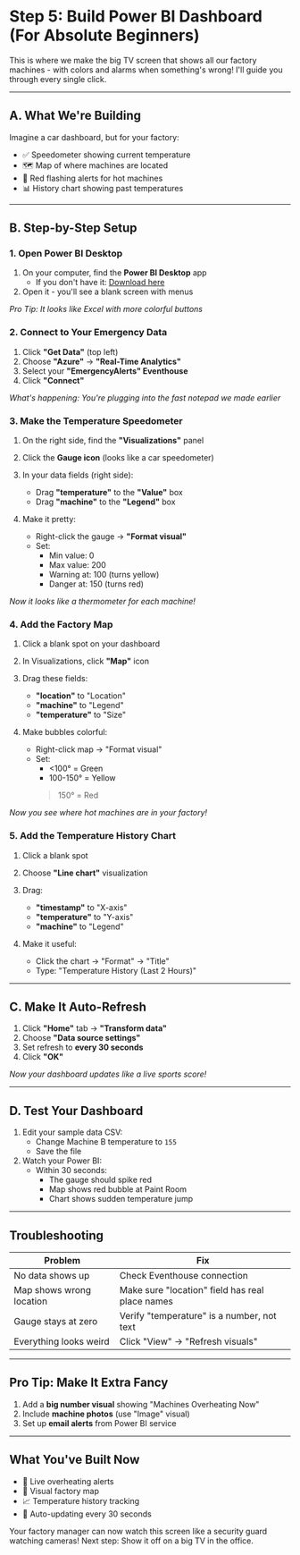 # **Step 5: Build Power BI Dashboard (For Absolute Beginners)**

This is where we make the big TV screen that shows all our factory machines - with colors and alarms when something's wrong! I'll guide you through every single click.

---

## **A. What We're Building**
Imagine a car dashboard, but for your factory:
- ✅ Speedometer showing current temperature
- 🗺️ Map of where machines are located
- 🔴 Red flashing alerts for hot machines
- 📊 History chart showing past temperatures

---

## **B. Step-by-Step Setup**

### **1. Open Power BI Desktop**
1. On your computer, find the **Power BI Desktop** app
   - If you don't have it: [Download here](https://powerbi.microsoft.com/en-us/desktop/)
2. Open it - you'll see a blank screen with menus

*Pro Tip: It looks like Excel with more colorful buttons*

### **2. Connect to Your Emergency Data**
1. Click **"Get Data"** (top left)
2. Choose **"Azure"** → **"Real-Time Analytics"**
3. Select your **"EmergencyAlerts" Eventhouse**
4. Click **"Connect"**

*What's happening: You're plugging into the fast notepad we made earlier*

### **3. Make the Temperature Speedometer**
1. On the right side, find the **"Visualizations"** panel
2. Click the **Gauge icon** (looks like a car speedometer)
3. In your data fields (right side):
   - Drag **"temperature"** to the **"Value"** box
   - Drag **"machine"** to the **"Legend"** box

4. Make it pretty:
   - Right-click the gauge → **"Format visual"**
   - Set:
     - Min value: 0
     - Max value: 200
     - Warning at: 100 (turns yellow)
     - Danger at: 150 (turns red)

*Now it looks like a thermometer for each machine!*

### **4. Add the Factory Map**
1. Click a blank spot on your dashboard
2. In Visualizations, click **"Map"** icon
3. Drag these fields:
   - **"location"** to "Location"
   - **"machine"** to "Legend"
   - **"temperature"** to "Size"

4. Make bubbles colorful:
   - Right-click map → "Format visual"
   - Set:
     - <100° = Green
     - 100-150° = Yellow
     >150° = Red

*Now you see where hot machines are in your factory!*

### **5. Add the Temperature History Chart**
1. Click a blank spot
2. Choose **"Line chart"** visualization
3. Drag:
   - **"timestamp"** to "X-axis"
   - **"temperature"** to "Y-axis"
   - **"machine"** to "Legend"

4. Make it useful:
   - Click the chart → "Format" → "Title"
   - Type: "Temperature History (Last 2 Hours)"

---

## **C. Make It Auto-Refresh**
1. Click **"Home"** tab → **"Transform data"**
2. Choose **"Data source settings"**
3. Set refresh to **every 30 seconds**
4. Click **"OK"**

*Now your dashboard updates like a live sports score!*

---

## **D. Test Your Dashboard**
1. Edit your sample data CSV:
   - Change Machine B temperature to `155`
   - Save the file
2. Watch your Power BI:
   - Within 30 seconds:
     - The gauge should spike red
     - Map shows red bubble at Paint Room
     - Chart shows sudden temperature jump

---

## **Troubleshooting**

| Problem | Fix |
|---------|-----|
| No data shows up | Check Eventhouse connection |
| Map shows wrong location | Make sure "location" field has real place names |
| Gauge stays at zero | Verify "temperature" is a number, not text |
| Everything looks weird | Click "View" → "Refresh visuals" |

---

## **Pro Tip: Make It Extra Fancy**
1. Add a **big number visual** showing "Machines Overheating Now"
2. Include **machine photos** (use "Image" visual)
3. Set up **email alerts** from Power BI service

---

## **What You've Built Now**
- 🚨 Live overheating alerts
- 📍 Visual factory map
- 📈 Temperature history tracking
- 🔄 Auto-updating every 30 seconds

Your factory manager can now watch this screen like a security guard watching cameras! Next step: Show it off on a big TV in the office.
